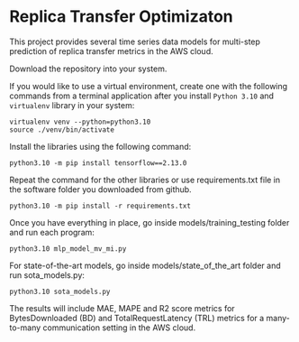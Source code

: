 # Replica Transfer Optimizaton

This project provides several time series data models for multi-step prediction of replica transfer metrics in the AWS cloud. 

Download the repository into your system. 

If you would like to use a virtual environment, create one with the following commands from a terminal application after you install `Python 3.10`  and `virtualenv` library in your system:

```
virtualenv venv --python=python3.10
source ./venv/bin/activate 
```
Install the libraries using the following command:
```
python3.10 -m pip install tensorflow==2.13.0
```
Repeat the command for the other libraries or use requirements.txt file in the software folder you downloaded from github.
```
python3.10 -m pip install -r requirements.txt
```
Once you have everything in place, go inside models/training_testing folder and run each program: 
```
python3.10 mlp_model_mv_mi.py
```
For state-of-the-art models, go inside models/state_of_the_art folder and run sota_models.py:
```
python3.10 sota_models.py
```

The results will include MAE, MAPE and R2 score metrics for BytesDownloaded (BD) and TotalRequestLatency (TRL) metrics for a  many-to-many communication setting in the AWS cloud. 
